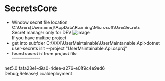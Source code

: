 # SecretsCore

-  Window secret file location C:\Users\[Username]\AppData\Roaming\Microsoft\UserSecrets
<br>Secret manager only for DEV
![image](https://user-images.githubusercontent.com/64368109/133834497-335c60a7-63d2-44da-bbdc-421edf59b822.png)
<br> If you have multipe project
-  get into subfoler C:\XXX\UserMaintainable\UserMaintainable.Api>dotnet user-secrets init --project "UserMaintainable.Api.csproj"
-  found secret id from project file
<br>--------------
<PropertyGroup>
    <TargetFramework>net5.0</TargetFramework>
    <UserSecretsId>fafa23e1-d9a0-4dee-a276-e01f9c4e9ed6</UserSecretsId>
    <Configurations>Debug;Release;Localdeployment</Configurations>
</PropertyGroup>
